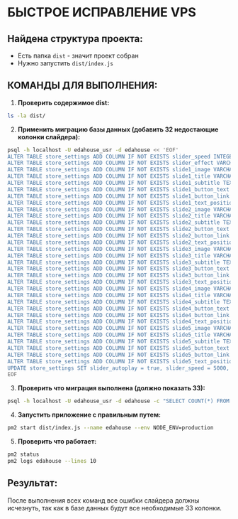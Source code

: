 # БЫСТРОЕ ИСПРАВЛЕНИЕ VPS

## Найдена структура проекта:
- Есть папка `dist` - значит проект собран
- Нужно запустить `dist/index.js`

## КОМАНДЫ ДЛЯ ВЫПОЛНЕНИЯ:

1. **Проверить содержимое dist:**
```bash
ls -la dist/
```

2. **Применить миграцию базы данных (добавить 32 недостающие колонки слайдера):**
```bash
psql -h localhost -U edahouse_usr -d edahouse << 'EOF'
ALTER TABLE store_settings ADD COLUMN IF NOT EXISTS slider_speed INTEGER DEFAULT 5000;
ALTER TABLE store_settings ADD COLUMN IF NOT EXISTS slider_effect VARCHAR(10) DEFAULT 'fade';
ALTER TABLE store_settings ADD COLUMN IF NOT EXISTS slide1_image VARCHAR(500);
ALTER TABLE store_settings ADD COLUMN IF NOT EXISTS slide1_title VARCHAR(255);
ALTER TABLE store_settings ADD COLUMN IF NOT EXISTS slide1_subtitle TEXT;
ALTER TABLE store_settings ADD COLUMN IF NOT EXISTS slide1_button_text VARCHAR(100);
ALTER TABLE store_settings ADD COLUMN IF NOT EXISTS slide1_button_link VARCHAR(500);
ALTER TABLE store_settings ADD COLUMN IF NOT EXISTS slide1_text_position VARCHAR(20) DEFAULT 'left';
ALTER TABLE store_settings ADD COLUMN IF NOT EXISTS slide2_image VARCHAR(500);
ALTER TABLE store_settings ADD COLUMN IF NOT EXISTS slide2_title VARCHAR(255);
ALTER TABLE store_settings ADD COLUMN IF NOT EXISTS slide2_subtitle TEXT;
ALTER TABLE store_settings ADD COLUMN IF NOT EXISTS slide2_button_text VARCHAR(100);
ALTER TABLE store_settings ADD COLUMN IF NOT EXISTS slide2_button_link VARCHAR(500);
ALTER TABLE store_settings ADD COLUMN IF NOT EXISTS slide2_text_position VARCHAR(20) DEFAULT 'left';
ALTER TABLE store_settings ADD COLUMN IF NOT EXISTS slide3_image VARCHAR(500);
ALTER TABLE store_settings ADD COLUMN IF NOT EXISTS slide3_title VARCHAR(255);
ALTER TABLE store_settings ADD COLUMN IF NOT EXISTS slide3_subtitle TEXT;
ALTER TABLE store_settings ADD COLUMN IF NOT EXISTS slide3_button_text VARCHAR(100);
ALTER TABLE store_settings ADD COLUMN IF NOT EXISTS slide3_button_link VARCHAR(500);
ALTER TABLE store_settings ADD COLUMN IF NOT EXISTS slide3_text_position VARCHAR(20) DEFAULT 'left';
ALTER TABLE store_settings ADD COLUMN IF NOT EXISTS slide4_image VARCHAR(500);
ALTER TABLE store_settings ADD COLUMN IF NOT EXISTS slide4_title VARCHAR(255);
ALTER TABLE store_settings ADD COLUMN IF NOT EXISTS slide4_subtitle TEXT;
ALTER TABLE store_settings ADD COLUMN IF NOT EXISTS slide4_button_text VARCHAR(100);
ALTER TABLE store_settings ADD COLUMN IF NOT EXISTS slide4_button_link VARCHAR(500);
ALTER TABLE store_settings ADD COLUMN IF NOT EXISTS slide4_text_position VARCHAR(20) DEFAULT 'left';
ALTER TABLE store_settings ADD COLUMN IF NOT EXISTS slide5_image VARCHAR(500);
ALTER TABLE store_settings ADD COLUMN IF NOT EXISTS slide5_title VARCHAR(255);
ALTER TABLE store_settings ADD COLUMN IF NOT EXISTS slide5_subtitle TEXT;
ALTER TABLE store_settings ADD COLUMN IF NOT EXISTS slide5_button_text VARCHAR(100);
ALTER TABLE store_settings ADD COLUMN IF NOT EXISTS slide5_button_link VARCHAR(500);
ALTER TABLE store_settings ADD COLUMN IF NOT EXISTS slide5_text_position VARCHAR(20) DEFAULT 'left';
UPDATE store_settings SET slider_autoplay = true, slider_speed = 5000, slider_effect = 'fade' WHERE id = 1;
EOF
```

3. **Проверить что миграция выполнена (должно показать 33):**
```bash
psql -h localhost -U edahouse_usr -d edahouse -c "SELECT COUNT(*) FROM information_schema.columns WHERE table_name = 'store_settings' AND (column_name LIKE '%slider%' OR column_name LIKE '%slide%');"
```

4. **Запустить приложение с правильным путем:**
```bash
pm2 start dist/index.js --name edahouse --env NODE_ENV=production
```

5. **Проверить что работает:**
```bash
pm2 status
pm2 logs edahouse --lines 10
```

## Результат:
После выполнения всех команд все ошибки слайдера должны исчезнуть, так как в базе данных будут все необходимые 33 колонки.